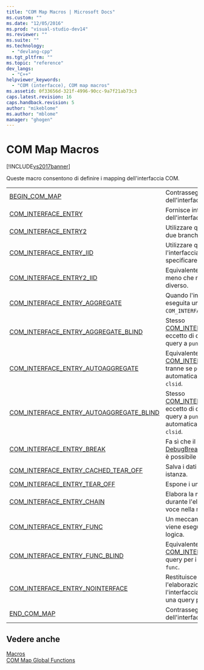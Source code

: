 ```yaml
---
title: "COM Map Macros | Microsoft Docs"
ms.custom: ""
ms.date: "12/05/2016"
ms.prod: "visual-studio-dev14"
ms.reviewer: ""
ms.suite: ""
ms.technology: 
  - "devlang-cpp"
ms.tgt_pltfrm: ""
ms.topic: "reference"
dev_langs: 
  - "C++"
helpviewer_keywords: 
  - "COM (interfacce), COM map macros"
ms.assetid: 0f33656d-321f-4996-90cc-9a7f21ab73c3
caps.latest.revision: 16
caps.handback.revision: 5
author: "mikeblome"
ms.author: "mblome"
manager: "ghogen"
---
```

# COM Map Macros
[!INCLUDE[vs2017banner](../../assembler/inline/includes/vs2017banner.md)]

Queste macro consentono di definire i mapping dell'interfaccia COM.  
  
|||  
|-|-|  
|[BEGIN\_COM\_MAP](../Topic/BEGIN_COM_MAP.md)|Contrassegna l'inizio delle voci della mappa dell'interfaccia COM.|  
|[COM\_INTERFACE\_ENTRY](../Topic/COM_INTERFACE_ENTRY%20Macros.md)|Fornisce interfacce nella mappa dell'interfaccia COM.|  
|[COM\_INTERFACE\_ENTRY2](../Topic/COM_INTERFACE_ENTRY2.md)|Utilizzare questa macro per evitare ambiguità due branch di ereditarietà.|  
|[COM\_INTERFACE\_ENTRY\_IID](../Topic/COM_INTERFACE_ENTRY_IID.md)|Utilizzare questa macro per fornire l'interfaccia nella mappa COM e per specificare il relativo IID.|  
|[COM\_INTERFACE\_ENTRY2\_IID](../Topic/COM_INTERFACE_ENTRY2_IID.md)|Equivalente a [COM\_INTERFACE\_ENTRY2](../Topic/COM_INTERFACE_ENTRY2.md), a meno che non sia possibile specificare un IID diverso.|  
|[COM\_INTERFACE\_ENTRY\_AGGREGATE](../Topic/COM_INTERFACE_ENTRY_AGGREGATE.md)|Quando l'interfaccia identificata da `iid` viene eseguita una query per, `COM_INTERFACE_ENTRY_AGGREGATE` inoltra a `punk`.|  
|[COM\_INTERFACE\_ENTRY\_AGGREGATE\_BLIND](../Topic/COM_INTERFACE_ENTRY_AGGREGATE_BLIND.md)|Stesso [COM\_INTERFACE\_ENTRY\_AGGREGATE](../Topic/COM_INTERFACE_ENTRY_AGGREGATE.md), eccetto di query per qualsiasi IID di inoltro la query a `punk`.|  
|[COM\_INTERFACE\_ENTRY\_AUTOAGGREGATE](../Topic/COM_INTERFACE_ENTRY_AUTOAGGREGATE.md)|Equivalente a [COM\_INTERFACE\_ENTRY\_AGGREGATE](../Topic/COM_INTERFACE_ENTRY_AGGREGATE.md), tranne se `punk` è **NULL**, crea automaticamente l'aggregazione descritta da `clsid`.|  
|[COM\_INTERFACE\_ENTRY\_AUTOAGGREGATE\_BLIND](../Topic/COM_INTERFACE_ENTRY_AUTOAGGREGATE_BLIND.md)|Stesso [COM\_INTERFACE\_ENTRY\_AUTOAGGREGATE](../Topic/COM_INTERFACE_ENTRY_AUTOAGGREGATE.md), eccetto di query per qualsiasi IID di inoltro la query a `punk`e se `punk` è **NULL**, creando automaticamente l'aggregazione descritta da `clsid`.|  
|[COM\_INTERFACE\_ENTRY\_BREAK](../Topic/COM_INTERFACE_ENTRY_BREAK.md)|Fa sì che il programma a chiamare [DebugBreak](http://msdn.microsoft.com/library/windows/desktop/ms679297) quando l'interfaccia specificata è possibile eseguire una query per.|  
|[COM\_INTERFACE\_ENTRY\_CACHED\_TEAR\_OFF](../Topic/COM_INTERFACE_ENTRY_CACHED_TEAR_OFF.md)|Salva i dati venga gestita specifici per ogni istanza.|  
|[COM\_INTERFACE\_ENTRY\_TEAR\_OFF](../Topic/COM_INTERFACE_ENTRY_TEAR_OFF.md)|Espone i un'interfaccia tear\-off.|  
|[COM\_INTERFACE\_ENTRY\_CHAIN](../Topic/COM_INTERFACE_ENTRY_CHAIN.md)|Elabora la mappa COM della classe base durante l'elaborazione raggiunge questa voce nella mappa COM.|  
|[COM\_INTERFACE\_ENTRY\_FUNC](../Topic/COM_INTERFACE_ENTRY_FUNC.md)|Un meccanismo generale per l'associazione viene eseguita dall'in `QueryInterface` ATL la logica.|  
|[COM\_INTERFACE\_ENTRY\_FUNC\_BLIND](../Topic/COM_INTERFACE_ENTRY_FUNC_BLIND.md)|Equivalente a [COM\_INTERFACE\_ENTRY\_FUNC](../Topic/COM_INTERFACE_ENTRY_FUNC.md), eccetto di query per i risultati di IID in una chiamata a `func`.|  
|[COM\_INTERFACE\_ENTRY\_NOINTERFACE](../Topic/COM_INTERFACE_ENTRY_NOINTERFACE.md)|Restituisce **E\_NOINTERFACE** e termina l'elaborazione della mappa COM quando l'interfaccia specificata è possibile eseguire una query per.|  
|[END\_COM\_MAP](../Topic/END_COM_MAP.md)|Contrassegna la fine delle voci della mappa dell'interfaccia COM.|  
  
## Vedere anche  
 [Macros](../../atl/reference/atl-macros.md)   
 [COM Map Global Functions](../../atl/reference/com-map-global-functions.md)